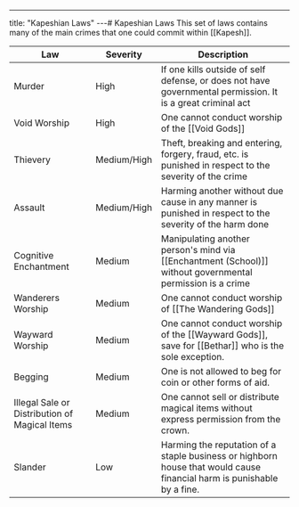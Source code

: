 ---
title: "Kapeshian Laws"
---# Kapeshian Laws
This set of laws contains many of the main crimes that one could commit within [[Kapesh]].

| Law | Severity | Description |
|-|-|-|
| Murder | High | If one kills outside of self defense, or does not have governmental permission. It is a great criminal act |
| Void Worship | High | One cannot conduct worship of the [[Void Gods]] |
| Thievery | Medium/High | Theft, breaking and entering, forgery, fraud, etc. is punished in respect to the severity of the crime |
| Assault | Medium/High | Harming another without due cause in any manner is punished in respect to the severity of the harm done |
| Cognitive Enchantment | Medium | Manipulating another person's mind via [[Enchantment (School)]] without governmental permission is a crime |
| Wanderers Worship | Medium | One cannot conduct worship of [[The Wandering Gods]] |
| Wayward Worship | Medium | One cannot conduct worship of the [[Wayward Gods]], save for [[Bethar]] who is the sole exception. |
| Begging | Medium | One is not allowed to beg for coin or other forms of aid. |
| Illegal Sale or Distribution of Magical Items | Medium | One cannot sell or distribute magical items without express permission from the crown. |
| Slander | Low | Harming the reputation of a staple business or highborn house that would cause financial harm is punishable by a fine. |



